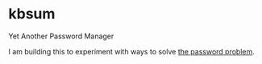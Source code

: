 kbsum
=====

Yet Another Password Manager


I am building this to experiment with ways to solve [the password problem](https://github.com/scholarly/kbsum/wiki/The-Password-Problem).

